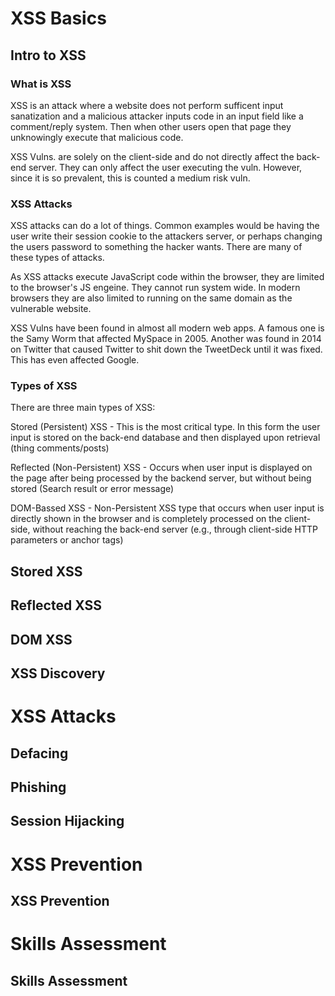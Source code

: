 # XSS Basics

## Intro to XSS

### What is XSS

XSS is an attack where a website does not perform sufficent input sanatization and a malicious attacker inputs code in an input field like a comment/reply system. Then when other users open that page they unknowingly execute that malicious code.

XSS Vulns. are solely on the client-side and do not directly affect the back-end server. They can only affect the user executing the vuln. However, since it is so prevalent, this is counted a medium risk vuln.

### XSS Attacks

XSS attacks can do a lot of things. Common examples would be having the user write their session cookie to the attackers server, or perhaps changing the users password to something the hacker wants. There are many of these types of attacks.

As XSS attacks execute JavaScript code within the browser, they are limited to the browser's JS engeine. They cannot run system wide. In modern browsers they are also limited to running on the same domain as the vulnerable website.

XSS Vulns have been found in almost all modern web apps. A famous one is the Samy Worm that affected MySpace in 2005. Another was found in 2014 on Twitter that caused Twitter to shit down the TweetDeck until it was fixed. This has even affected Google.

### Types of XSS

There are three main types of XSS:

Stored (Persistent) XSS - This is the most critical type. In this form the user input is stored on the back-end database and then displayed upon retrieval (thing comments/posts)

Reflected (Non-Persistent) XSS - Occurs when user input is displayed on the page after being processed by the backend server, but without being stored (Search result or error message)

DOM-Bassed XSS - Non-Persistent XSS type that occurs when user input is directly shown in the browser and is completely processed on the client-side, without reaching the back-end server (e.g., through client-side HTTP parameters or anchor tags)

## Stored XSS



## Reflected XSS

## DOM XSS

## XSS Discovery

# XSS Attacks

## Defacing

## Phishing

## Session Hijacking

# XSS Prevention

## XSS Prevention

# Skills Assessment

## Skills Assessment
